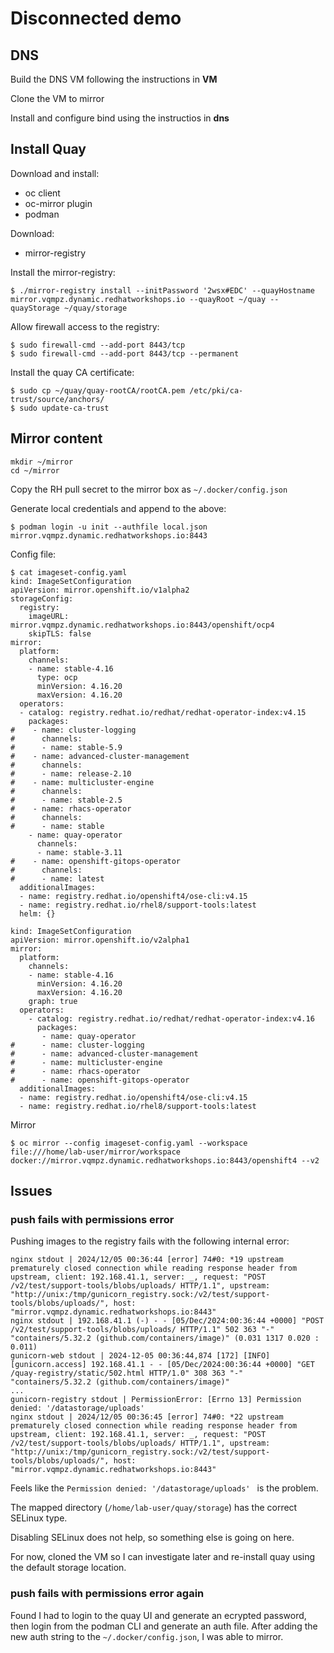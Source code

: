 # Disconnected demo 

## DNS

Build the DNS VM following the instructions in **VM**

Clone the VM to mirror

Install and configure bind using the instructios in **dns**

## Install Quay

Download and install:

- oc client
- oc-mirror plugin
- podman

Download:

- mirror-registry

Install the mirror-registry:

`$ ./mirror-registry install --initPassword '2wsx#EDC' --quayHostname mirror.vqmpz.dynamic.redhatworkshops.io --quayRoot ~/quay --quayStorage ~/quay/storage`

Allow firewall access to the registry:

```
$ sudo firewall-cmd --add-port 8443/tcp
$ sudo firewall-cmd --add-port 8443/tcp --permanent
```

Install the quay CA certificate:

```
$ sudo cp ~/quay/quay-rootCA/rootCA.pem /etc/pki/ca-trust/source/anchors/
$ sudo update-ca-trust 
```

## Mirror content

```
mkdir ~/mirror
cd ~/mirror
```

Copy the RH pull secret to the mirror box as `~/.docker/config.json`

Generate local credentials and append to the above:

`$ podman login -u init --authfile local.json mirror.vqmpz.dynamic.redhatworkshops.io:8443`

Config file:

```
$ cat imageset-config.yaml
kind: ImageSetConfiguration
apiVersion: mirror.openshift.io/v1alpha2
storageConfig:
  registry:
    imageURL: mirror.vqmpz.dynamic.redhatworkshops.io:8443/openshift/ocp4
    skipTLS: false
mirror:
  platform:
    channels:
    - name: stable-4.16
      type: ocp
      minVersion: 4.16.20
      maxVersion: 4.16.20
  operators:
  - catalog: registry.redhat.io/redhat/redhat-operator-index:v4.15
    packages:
#    - name: cluster-logging
#      channels:
#      - name: stable-5.9
#    - name: advanced-cluster-management
#      channels:
#      - name: release-2.10
#    - name: multicluster-engine
#      channels:
#      - name: stable-2.5
#    - name: rhacs-operator
#      channels:
#      - name: stable
    - name: quay-operator
      channels:
      - name: stable-3.11
#    - name: openshift-gitops-operator
#      channels:
#      - name: latest
  additionalImages:
  - name: registry.redhat.io/openshift4/ose-cli:v4.15
  - name: registry.redhat.io/rhel8/support-tools:latest
  helm: {}
```

```
kind: ImageSetConfiguration
apiVersion: mirror.openshift.io/v2alpha1
mirror:
  platform:
    channels:
    - name: stable-4.16
      minVersion: 4.16.20
      maxVersion: 4.16.20
    graph: true
  operators:
    - catalog: registry.redhat.io/redhat/redhat-operator-index:v4.16
      packages:
       - name: quay-operator
#      - name: cluster-logging
#      - name: advanced-cluster-management
#      - name: multicluster-engine
#      - name: rhacs-operator
#      - name: openshift-gitops-operator
  additionalImages:
  - name: registry.redhat.io/openshift4/ose-cli:v4.15
  - name: registry.redhat.io/rhel8/support-tools:latest
```

Mirror

`$ oc mirror --config imageset-config.yaml --workspace file:///home/lab-user/mirror/workspace docker://mirror.vqmpz.dynamic.redhatworkshops.io:8443/openshift4 --v2`

## Issues

### push fails with permissions error

Pushing images to the registry fails with the following internal error:

```
nginx stdout | 2024/12/05 00:36:44 [error] 74#0: *19 upstream prematurely closed connection while reading response header from upstream, client: 192.168.41.1, server: _, request: "POST /v2/test/support-tools/blobs/uploads/ HTTP/1.1", upstream: "http://unix:/tmp/gunicorn_registry.sock:/v2/test/support-tools/blobs/uploads/", host: "mirror.vqmpz.dynamic.redhatworkshops.io:8443"                                                                                          
nginx stdout | 192.168.41.1 (-) - - [05/Dec/2024:00:36:44 +0000] "POST /v2/test/support-tools/blobs/uploads/ HTTP/1.1" 502 363 "-" "containers/5.32.2 (github.com/containers/image)" (0.031 1317 0.020 : 0.011)                                                                                                                                                                       
gunicorn-web stdout | 2024-12-05 00:36:44,874 [172] [INFO] [gunicorn.access] 192.168.41.1 - - [05/Dec/2024:00:36:44 +0000] "GET /quay-registry/static/502.html HTTP/1.0" 308 363 "-" "containers/5.32.2 (github.com/containers/image)"
...
gunicorn-registry stdout | PermissionError: [Errno 13] Permission denied: '/datastorage/uploads'                             
nginx stdout | 2024/12/05 00:36:45 [error] 74#0: *22 upstream prematurely closed connection while reading response header from upstream, client: 192.168.41.1, server: _, request: "POST /v2/test/support-tools/blobs/uploads/ HTTP/1.1", upstream: "http://unix:/tmp/gunicorn_registry.sock:/v2/test/support-tools/blobs/uploads/", host: "mirror.vqmpz.dynamic.redhatworkshops.io:8443"          
```

Feels like the `Permission denied: '/datastorage/uploads' ` is the problem.

The mapped directory (`/home/lab-user/quay/storage`) has the correct SELinux type.

Disabling SELinux does not help, so something else is going on here.

For now, cloned the VM so I can investigate later and re-install quay using the default storage location.

### push fails with permissions error again

Found I had to login  to the quay UI and generate an ecrypted password, then login from the podman CLI and generate an auth file. After adding the new auth string to the `~/.docker/config.json`, I was able to mirror.
